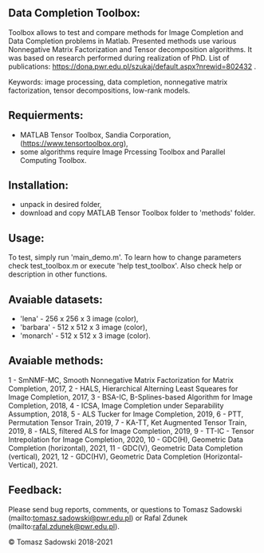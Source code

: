 Data Completion Toolbox:
------------
Toolbox allows to test and compare methods for Image Completion and Data Completion problems in Matlab.
Presented methods use various Nonnegative Matrix Factorization and Tensor decomposition algorithms. 
It was based on research performed during realization of PhD. List of publications: https://dona.pwr.edu.pl/szukaj/default.aspx?nrewid=802432 . 

Keywords: image processing, data completion, nonnegative matrix factorization, tensor decompositions, low-rank models.

Requierments:
------------
- MATLAB Tensor Toolbox, Sandia Corporation, (https://www.tensortoolbox.org), 
- some algorithms require Image Prcessing Toolbox and Parallel Computing Toolbox.

Installation:
------------
- unpack in desired folder,
- download and copy MATLAB Tensor Toolbox folder to 'methods' folder. 

Usage:
------------
To test, simply run 'main_demo.m'. 
To learn how to change parameters check test_toolbox.m or execute 'help test_toolbox'. Also check help or description in other functions.

Avaiable datasets: 
------------
- 'lena' - 256 x 256 x 3 image (color),
- 'barbara' - 512 x 512 x 3 image (color),
- 'monarch' - 512 x 512 x 3 image (color).

Avaiable methods:
------------  
1 - SmNMF-MC, Smooth Nonnegative Matrix Factorization for Matrix Completion, 2017,
2 - HALS, Hierarchical Alterning Least Squeares for Image Completion, 2017,
3 - BSA-IC, B-Splines-based Algorithm for Image Completion, 2018,
4 - ICSA, Image Completion under Separability Assumption, 2018,
5 - ALS Tucker for Image Completion, 2019,
6 - PTT, Permutation Tensor Train, 2019,
7 - KA-TT, Ket Augmented Tensor Train, 2019,
8 - fALS, filtered ALS for Image Completion, 2019,
9 - TT-IC - Tensor Intrepolation for Image Completion, 2020,
10 - GDC(H), Geometric Data Completion (horizontal), 2021,
11 - GDC(V), Geometric Data Completion (vertical), 2021,
12 - GDC(HV), Geometric Data Completion (Horizontal-Vertical), 2021.

Feedback:
------------
Please send bug reports, comments, or questions to Tomasz Sadowski (mailto:tomasz.sadowski@pwr.edu.pl) or Rafal Zdunek (mailto:rafal.zdunek@pwr.edu.pl).


© Tomasz Sadowski 2018-2021
